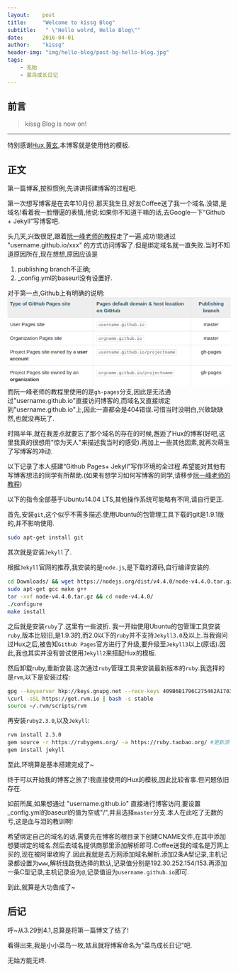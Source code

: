 ```yaml
---
layout:	   post
title:     "Welcome to kissg Blog"
subtitle:   " \"Hello wolrd, Hello Blog\""
date:      2016-04-01
author:    "kissg"
header-img: "img/hello-blog/post-bg-hello-blog.jpg"
tags:
    - 无始
    - 菜鸟成长日记
---
```


## 前言

> kissg Blog is now on!

---

特别感谢[Hux,黄玄](http://huangxuan.me),本博客就是使用他的模板.

## 正文

第一篇博客,按照惯例,先讲讲搭建博客的过程吧.

第一次想写博客是在去年10月份.那天我生日,好友Coffee送了我一个域名.没错,是域名!看着我一脸懵逼的表情,他说:如果你不知道干嘛的话,去Google一下“Github + Jekyll”写博客吧.

头几天,兴致很足,跟着[阮一峰老师的教程](http://www.ruanyifeng.com/blog/2012/08/blogging_with_jekyll.html)走了一遍,成功!能通过 "username.github.io/xxx" 的方式访问博客了.但是绑定域名就一直失败.当时不知道原因所在,现在想想,原因应该是

  1. publishing branch不正确;
  2. _config.yml的baseurl没有设置好.

对于第一点,Github上有明确的说明:
![Github Pages Publishing branch 说明](/img/hello-blog/github-pages-repos.png)
而阮一峰老师的教程里使用的是`gh-pages`分支,因此是无法通过"username.github.io"直接访问博客的,而域名又直接绑定到"username.github.io"上,因此一直都会是404错误.可惜当时没明白,兴致缺缺然,也就没再玩了.

时隔半年,就在我差点就要忘了那个域名的存在的时候,邂逅了Hux的博客(好吧,这里我真的很想用"惊为天人"来描述我当时的感受).再加上一些其他因素,就再次萌生了写博客的冲动.

以下记录了本人搭建“Github Pages+ Jekyll”写作环境的全过程.希望能对其他有写博客想法的同学有所帮助.(如果有想学习如何写博客的同学,请移步[阮一峰老师的教程](http://www.ruanyifeng.com/blog/2012/08/blogging_with_jekyll.html))

以下的指令全部基于Ubuntu14.04 LTS,其他操作系统可能略有不同,请自行更正.

首先,安装`git`,这个似乎不需多描述.使用Ubuntu的包管理工具下载的git是1.9.1版的,并不影响使用.

```bash
sudo apt-get install git
```

其次就是安装`Jekyll`了.

根据`Jekyll`官网的推荐,我安装的是`node.js`,是下载的源码,自行编译安装的.

```bash
cd Downloads/ && wget https://nodejs.org/dist/v4.4.0/node-v4.4.0.tar.gz #强迫症使然,一定要下载到/Downloas下
sudo apt-get gcc make g++                                               #编译需要用到的工具
tar -xvf node-v4.4.0.tar.gz && cd node-v4.4.0/
./configure
make install                                                            #可通过node -v验证安装
```

之后就是安装`ruby`了.这里有一些波折.
我一开始使用Ubuntu的包管理工具安装`ruby`,版本比较旧,是1.9.3的,而2.0以下的`ruby`并不支持`Jekyll3.0`及以上.当我询问过Hux之后,被告知`Github Pages`官方进行了升级,要升级至`Jekyll3`以上(原话).因此,我也其实并没有尝试使用`Jekyll2`来搭配Hux的模板.

然后卸载ruby,重新安装.这次通过`ruby`管理工具来安装最新版本的`ruby`.我选择的是`rvm`,以下是安装过程:

```bash
gpg --keyserver hkp://keys.gnupg.net --recv-keys 409B6B1796C275462A1703113804BB82D39DC0E3
\curl -sSL https://get.rvm.io | bash -s stable
source ~/.rvm/scripts/rvm
```

再安装`ruby2.3.0`,以及`Jekyll`:

```bash
rvm install 2.3.0
gem source -r https://rubygems.org/ -a https://ruby.taobao.org/ #更新源
gem install jekyll
```

至此,环境算是基本搭建完成了~

终于可以开始我的博客之旅了!我直接使用的Hux的模板,因此比较省事.但问题依旧存在.

如前所属,如果想通过 "username.github.io" 直接进行博客访问,要设置_config.yml的baseurl的值为空或"/",并且选择`master`分支.本人在此吃了无数的亏,这是血与泪的教训啊!

希望绑定自己的域名的话,需要先在博客的根目录下创建CNAME文件,在其中添加想要绑定的域名.然后去域名提供商那里添加解析即可.Coffee送我的域名是万网上买的,现在被阿里收购了.因此我就是去万网添加域名解析.添加2条A型记录,主机记录都设置为`www`,解析线路我选择的默认,记录值分别是192.30.252.154/153.再添加一条C型记录,主机记录设为`@`,记录值设为`username.github.io`即可.

到此,就算是大功告成了~


## 后记

呼~从3.29到4.1,总算是将第一篇博文了结了!

看得出来,我是小小菜鸟一枚,姑且就将博客命名为"菜鸟成长日记"吧.

无始方能无终.

